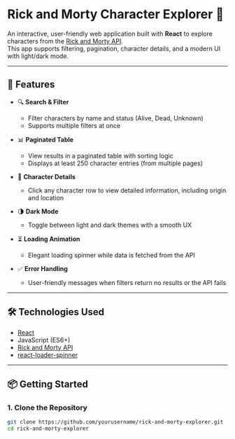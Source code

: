 # Rick and Morty Character Explorer 🌌

An interactive, user-friendly web application built with **React** to explore characters from the [Rick and Morty API](https://rickandmortyapi.com/).  
This app supports filtering, pagination, character details, and a modern UI with light/dark mode.

---

## 🚀 Features

- 🔍 **Search & Filter**
  - Filter characters by name and status (Alive, Dead, Unknown)
  - Supports multiple filters at once

- 📊 **Paginated Table**
  - View results in a paginated table with sorting logic
  - Displays at least 250 character entries (from multiple pages)

- 🧍 **Character Details**
  - Click any character row to view detailed information, including origin and location

- 🌗 **Dark Mode**
  - Toggle between light and dark themes with a smooth UX

- ⏳ **Loading Animation**
  - Elegant loading spinner while data is fetched from the API

- ✅ **Error Handling**
  - User-friendly messages when filters return no results or the API fails

---

## 🛠️ Technologies Used

- [React](https://reactjs.org/)
- JavaScript (ES6+)
- [Rick and Morty API](https://rickandmortyapi.com/)
- [react-loader-spinner](https://www.npmjs.com/package/react-loader-spinner)

---

## 📦 Getting Started

### 1. Clone the Repository

```bash
git clone https://github.com/yourusername/rick-and-morty-explorer.git
cd rick-and-morty-explorer
